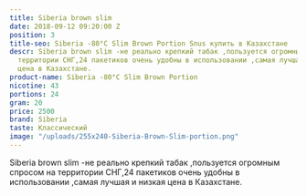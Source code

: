 ```yaml
---
title: Siberia brown slim
date: 2018-09-12 09:20:00 Z
position: 3
title-seo: Siberia -80°C Slim Brown Portion Snus купить в Казахстане
descr: Siberia brown slim -не реально крепкий табак ,пользуется огромным спросом на
  территории СНГ,24 пакетиков очень удобны в использовании ,самая лучшая и низкая
  цена в Казахстане.
product-name: Siberia -80°C Slim Brown Portion
nicotine: 43
portions: 24
gram: 20
price: 2500
brand: Siberia
taste: Классический
image: "/uploads/255x240-Siberia-Brown-Slim-portion.png"
---
```


Siberia brown slim -не реально крепкий табак ,пользуется огромным спросом на территории СНГ,24 пакетиков очень удобны в использовании ,самая лучшая и низкая цена в Казахстане.